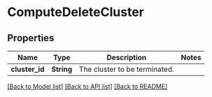 # ComputeDeleteCluster

## Properties

Name | Type | Description | Notes
------------ | ------------- | ------------- | -------------
**cluster_id** | **String** | The cluster to be terminated. | 

[[Back to Model list]](../README.md#documentation-for-models) [[Back to API list]](../README.md#documentation-for-api-endpoints) [[Back to README]](../README.md)


